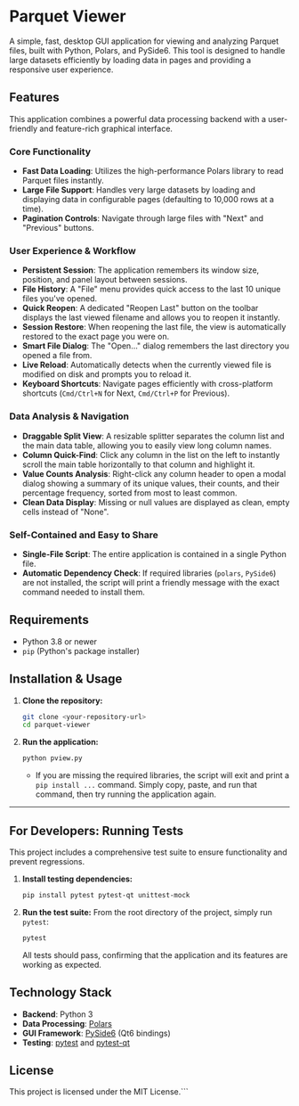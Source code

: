 # Parquet Viewer

A simple, fast, desktop GUI application for viewing and analyzing Parquet files, built with Python, Polars, and PySide6. This tool is designed to handle large datasets efficiently by loading data in pages and providing a responsive user experience.

## Features

This application combines a powerful data processing backend with a user-friendly and feature-rich graphical interface.

### Core Functionality
*   **Fast Data Loading**: Utilizes the high-performance Polars library to read Parquet files instantly.
*   **Large File Support**: Handles very large datasets by loading and displaying data in configurable pages (defaulting to 10,000 rows at a time).
*   **Pagination Controls**: Navigate through large files with "Next" and "Previous" buttons.

### User Experience & Workflow
*   **Persistent Session**: The application remembers its window size, position, and panel layout between sessions.
*   **File History**: A "File" menu provides quick access to the last 10 unique files you've opened.
*   **Quick Reopen**: A dedicated "Reopen Last" button on the toolbar displays the last viewed filename and allows you to reopen it instantly.
*   **Session Restore**: When reopening the last file, the view is automatically restored to the exact page you were on.
*   **Smart File Dialog**: The "Open..." dialog remembers the last directory you opened a file from.
*   **Live Reload**: Automatically detects when the currently viewed file is modified on disk and prompts you to reload it.
*   **Keyboard Shortcuts**: Navigate pages efficiently with cross-platform shortcuts (`Cmd/Ctrl+N` for Next, `Cmd/Ctrl+P` for Previous).

### Data Analysis & Navigation
*   **Draggable Split View**: A resizable splitter separates the column list and the main data table, allowing you to easily view long column names.
*   **Column Quick-Find**: Click any column in the list on the left to instantly scroll the main table horizontally to that column and highlight it.
*   **Value Counts Analysis**: Right-click any column header to open a modal dialog showing a summary of its unique values, their counts, and their percentage frequency, sorted from most to least common.
*   **Clean Data Display**: Missing or null values are displayed as clean, empty cells instead of "None".

### Self-Contained and Easy to Share
*   **Single-File Script**: The entire application is contained in a single Python file.
*   **Automatic Dependency Check**: If required libraries (`polars`, `PySide6`) are not installed, the script will print a friendly message with the exact command needed to install them.

## Requirements

*   Python 3.8 or newer
*   `pip` (Python's package installer)

## Installation & Usage

1.  **Clone the repository:**
    ```bash
    git clone <your-repository-url>
    cd parquet-viewer
    ```

2.  **Run the application:**
    ```bash
    python pview.py
    ```
    *   If you are missing the required libraries, the script will exit and print a `pip install ...` command. Simply copy, paste, and run that command, then try running the application again.

---

## For Developers: Running Tests

This project includes a comprehensive test suite to ensure functionality and prevent regressions.

1.  **Install testing dependencies:**
    ```bash
    pip install pytest pytest-qt unittest-mock
    ```

2.  **Run the test suite:**
    From the root directory of the project, simply run `pytest`:
    ```bash
    pytest
    ```
    All tests should pass, confirming that the application and its features are working as expected.

## Technology Stack

*   **Backend**: Python 3
*   **Data Processing**: [Polars](https://www.pola.rs/)
*   **GUI Framework**: [PySide6](https://www.qt.io/qt-for-python) (Qt6 bindings)
*   **Testing**: [pytest](https://pytest.org/) and [pytest-qt](https://pytest-qt.readthedocs.io/)

## License

This project is licensed under the MIT License.```

